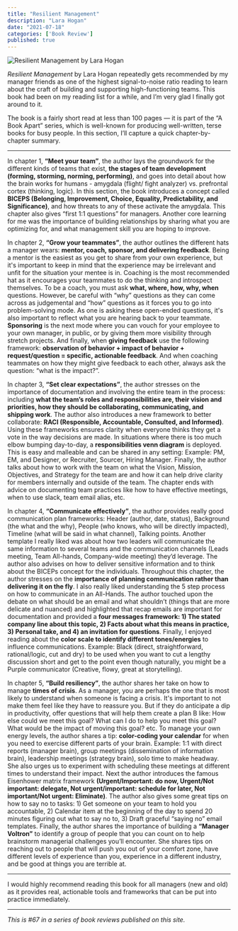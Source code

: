 ```yaml
---
title: "Resilient Management"
description: "Lara Hogan"
date: "2021-07-18"
categories: ['Book Review']
published: true
---
```


![Resilient Management by Lara Hogan](/assets/blog/resilient-management/cover.webp)

*Resilient Management* by Lara Hogan repeatedly gets recommended by my manager friends as one of the highest signal-to-noise ratio reading to learn about the craft of building and supporting high-functioning teams. This book had been on my reading list for a while, and I’m very glad I finally got around to it.

The book is a fairly short read at less than 100 pages — it is part of the “A Book Apart” series, which is well-known for producing well-written, terse books for busy people. In this section, I’ll capture a quick chapter-by-chapter summary.

---

In chapter 1, **“Meet your team”**, the author lays the groundwork for the different kinds of teams that exist, **the stages of team development (forming, storming, norming, performing)**, and goes into detail about how the brain works for humans - amygdala (flight/ fight analyzer) vs. prefrontal cortex (thinking, logic). In this section, the book introduces a concept called **BICEPS (Belonging, Improvement, Choice, Equality, Predictability, and Significance)**, and how threats to any of these activate the amygdala. This chapter also gives “first 1:1 questions” for managers. Another core learning for me was the importance of building relationships by sharing what you are optimizing for, and what management skill you are hoping to improve. 

In chapter 2, **“Grow your teammates”**, the author outlines the different hats a manager wears: **mentor, coach, sponsor, and delivering feedback**. Being a mentor is the easiest as you get to share from your own experience, but it's important to keep in mind that the experience may be irrelevant and unfit for the situation your mentee is in. Coaching is the most recommended hat as it encourages your teammates to do the thinking and introspect themselves. To be a coach, you must ask **what, where, how, why, when** questions. However, be careful with “why” questions as they can come across as judgemental and “how” questions as it forces you to go into problem-solving mode. As one is asking these open-ended questions, it's also important to reflect what you are hearing back to your teammate. **Sponsoring** is the next mode where you can vouch for your employee to your own manager, in public, or by giving them more visibility through stretch projects. And finally, when **giving feedback** use the following framework: **observation of behavior + impact of behavior + request/question = specific, actionable feedback**. And when coaching teammates on how they might give feedback to each other, always ask the question: “what is the impact?”. 

In chapter 3, **“Set clear expectations”**, the author stresses on the importance of documentation and involving the entire team in the process: including **what the team’s roles and responsibilities are, their vision and priorities, how they should be collaborating, communicating, and shipping work**. The author also introduces a new framework to better collaborate: **RACI (Responsible, Accountable, Consulted, and Informed)**. Using these frameworks ensures clarity when everyone thinks they get a vote in the way decisions are made. In situations where there is too much elbow bumping day-to-day, a **responsibilities venn diagram** is deployed. This is easy and malleable and can be shared in any setting: Example: PM, EM, and Designer, or Recruiter, Sourcer, Hiring Manager. Finally, the author talks about how to work with the team on what the Vision, Mission, Objectives, and Strategy for the team are and how it can help drive clarity for members internally and outside of the team. The chapter ends with advice on documenting team practices like how to have effective meetings, when to use slack, team email alias, etc. 

In chapter 4, **“Communicate effectively”**, the author provides really good communication plan frameworks: Header (author, date, status), Background (the what and the why), People (who knows, who will be directly impacted), Timeline (what will be said in what channel), Talking points. Another template I really liked was about how two leaders will communicate the same information to several teams and the communication channels (Leads meeting, Team All-hands, Company-wide meeting) they’d leverage. The author also advises on how to deliver sensitive information and to think about the BICEPs concept for the individuals. Throughout this chapter, the author stresses on the **importance of planning communication rather than delivering it on the fly**. I also really liked understanding the 5 step process on how to communicate in an All-Hands. The author touched upon the debate on what should be an email and what shouldn’t (things that are more delicate and nuanced) and highlighted that recap emails are important for documentation and provided a **four messages framework: 1) The stated company line about this topic, 2) Facts about what this means in practice, 3) Personal take, and 4) an invitation for questions**. Finally, I enjoyed reading about the **color scale to identify different tones/energies** to influence communications. Example: Black (direct, straightforward, rational/logic, cut and dry) to be used when you want to cut a lengthy discussion short and get to the point even though naturally, you might be a Purple communicator (Creative, flowy, great at storytelling). 

In chapter 5, **“Build resiliency”**, the author shares her take on how to manage **times of crisis**. As a manager, you are perhaps the one that is most likely to understand when someone is facing a crisis. It's important to not make them feel like they have to reassure you. But if they do anticipate a dip in productivity, offer questions that will help them create a plan B like: How else could we meet this goal? What can I do to help you meet this goal? What would be the impact of moving this goal? etc. To manage your own energy levels, the author shares a tip: **color-coding your calendar** for when you need to exercise different parts of your brain. Example: 1:1 with direct reports (manager brain), group meetings (dissemination of information brain), leadership meetings (strategy brain), solo time to make headway. She also urges us to experiment with scheduling these meetings at different times to understand their impact. Next the author introduces the famous Eisenhower matrix framework **(Urgent/Important: do now, Urgent/Not important: delegate, Not urgent/important: schedule for later, Not important/Not urgent: Eliminate)**. The author also gives some great tips on how to say no to tasks: 1) Get someone on your team to hold you accountable, 2) Calendar item at the beginning of the day to spend 20 minutes figuring out what to say no to, 3) Draft graceful “saying no” email templates. Finally, the author shares the importance of building a **“Manager Voltron”** to identify a group of people that you can count on to help brainstorm managerial challenges you’ll encounter. She shares tips on reaching out to people that will push you out of your comfort zone, have different levels of experience than you, experience in a different industry, and be good at things you are terrible at.

---

I would highly recommend reading this book for all managers (new and old) as it provides real, actionable tools and frameworks that can be put into practice immediately.

---

_This is #67 in a series of book reviews published on this site._
